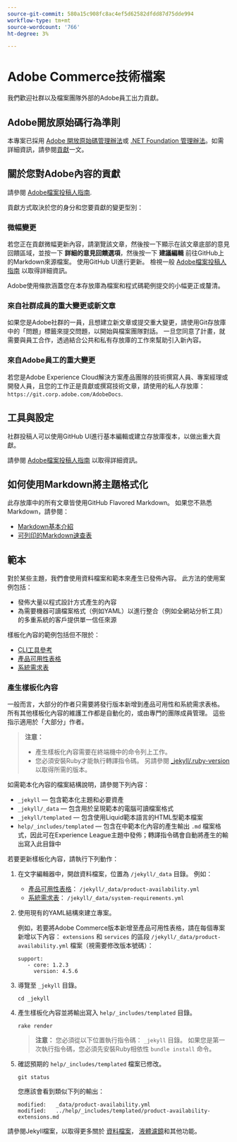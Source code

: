 ```yaml
---
source-git-commit: 580a15c908fc8ac4ef5d62582dfdd87d75dde994
workflow-type: tm+mt
source-wordcount: '766'
ht-degree: 3%

---
```

# Adobe Commerce技術檔案

我們歡迎社群以及檔案團隊外部的Adobe員工出力貢獻。

## Adobe開放原始碼行為準則

本專案已採用 [Adobe 開放原始碼管理辦法](code-of-conduct.md)或 [.NET Foundation 管理辦法](https://dotnetfoundation.org/code-of-conduct)。如需詳細資訊，請參閱[貢獻](contributing.md)一文。

## 關於您對Adobe內容的貢獻

請參閱 [Adobe檔案投稿人指南](https://experienceleague.adobe.com/docs/contributor/contributor-guide/introduction.html).

貢獻方式取決於您的身分和您要貢獻的變更型別：

### 微幅變更

若您正在貢獻微幅更新內容，請瀏覽該文章，然後按一下顯示在該文章底部的意見回饋區域，並按一下 **詳細的意見回饋選項**，然後按一下 **建議編輯** 前往GitHub上的Markdown來源檔案。 使用GitHub UI進行更新。 檢視一般 [Adobe檔案投稿人指南](https://experienceleague.adobe.com/docs/contributor/contributor-guide/introduction.html) 以取得詳細資訊。

Adobe使用條款涵蓋您在本存放庫為檔案和程式碼範例提交的小幅更正或釐清。

### 來自社群成員的重大變更或新文章

如果您是Adobe社群的一員，且想建立新文章或提交重大變更，請使用Git存放庫中的「問題」標籤來提交問題，以開始與檔案團隊對話。 一旦您同意了計畫，就需要與員工合作，透過結合公共和私有存放庫的工作來幫助引入新內容。

<!--
If you submit a pull request with significant changes to documentation and code examples, you'll see a message in the pull request asking you to submit an online contribution license agreement (CLA). We need you to complete the online form before we can review your pull request.
-->

### 來自Adobe員工的重大變更

若您是Adobe Experience Cloud解決方案產品團隊的技術撰寫人員、專案經理或開發人員，且您的工作正是貢獻或撰寫技術文章，請使用的私人存放庫： `https://git.corp.adobe.com/AdobeDocs`.

<!--Employees from other parts of the Adobe world should use the public repo for minor updates.-->

## 工具與設定

社群投稿人可以使用GitHub UI進行基本編輯或建立存放庫復本，以做出重大貢獻。

請參閱 [Adobe檔案投稿人指南](https://experienceleague.adobe.com/docs/contributor/contributor-guide/introduction.html) 以取得詳細資訊。

## 如何使用Markdown將主題格式化

此存放庫中的所有文章皆使用GitHub Flavored Markdown。 如果您不熟悉Markdown，請參閱：

* [Markdown基本介紹](https://help.github.com/articles/getting-started-with-writing-and-formatting-on-github/)
* [可列印的Markdown速查表](https://guides.github.com/pdfs/markdown-cheatsheet-online.pdf)

## 範本

對於某些主題，我們會使用資料檔案和範本來產生已發佈內容。 此方法的使用案例包括：

* 發佈大量以程式設計方式產生的內容
* 為需要機器可讀檔案格式（例如YAML）以進行整合（例如全網站分析工具）的多重系統的客戶提供單一信任來源

樣板化內容的範例包括但不限於：

* [CLI工具參考](https://experienceleague.adobe.com/docs/commerce-operations/reference/commerce-on-premises.html)
* [產品可用性表格](https://experienceleague.adobe.com/docs/commerce-operations/release/product-availability.html)
* [系統需求表](https://experienceleague.adobe.com/docs/commerce-operations/installation-guide/system-requirements.html)

### 產生樣板化內容

一般而言，大部分的作者只需要將發行版本新增到產品可用性和系統需求表格。 所有其他樣板化內容的維護工作都是自動化的，或由專門的團隊成員管理。 這些指示適用於「大部分」作者。

>**注意：**
>
>* 產生樣板化內容需要在終端機中的命令列上工作。
>* 您必須安裝Ruby才能執行轉譯指令碼。 另請參閱 [_jekyll/.ruby-version](_jekyll/.ruby-version) 以取得所需的版本。

如需範本化內容的檔案結構說明，請參閱下列內容：

* `_jekyll` — 包含範本化主題和必要資產
* `_jekyll/_data` — 包含用於呈現範本的電腦可讀檔案格式
* `_jekyll/templated` — 包含使用Liquid範本語言的HTML型範本檔案
* `help/_includes/templated` — 包含在中範本化內容的產生輸出 `.md` 檔案格式，因此可在Experience League主題中發佈；轉譯指令碼會自動將產生的輸出寫入此目錄中

若要更新樣板化內容，請執行下列動作：

1. 在文字編輯器中，開啟資料檔案，位置為 `/jekyll/_data` 目錄。 例如：

   * [產品可用性表格](https://experienceleague.adobe.com/docs/commerce-operations/release/product-availability.html)： `/jekyll/_data/product-availability.yml`
   * [系統需求表](https://experienceleague.adobe.com/docs/commerce-operations/installation-guide/system-requirements.html)： `/jekyll/_data/system-requirements.yml`

1. 使用現有的YAML結構來建立專案。

   例如，若要將Adobe Commerce版本新增至產品可用性表格，請在每個專案新增以下內容： `extensions` 和 `services` 的區段 `/jekyll/_data/product-availability.yml` 檔案（視需要修改版本號碼）：

   ```
   support:
      - core: 1.2.3
        version: 4.5.6
   ```

1. 導覽至 `_jekyll` 目錄。

   ```
   cd _jekyll
   ```

1. 產生樣板化內容並將輸出寫入 `help/_includes/templated` 目錄。

   ```
   rake render
   ```

   >**注意：** 您必須從以下位置執行指令碼： `_jekyll` 目錄。 如果您是第一次執行指令碼，您必須先安裝Ruby相依性 `bundle install` 命令。

1. 確認預期的 `help/_includes/templated` 檔案已修改。

   ```
   git status
   ```

   您應該會看到類似下列的輸出：

   ```
   modified:   _data/product-availability.yml
   modified:   ../help/_includes/templated/product-availability-extensions.md
   ```

請參閱Jekyll檔案，以取得更多關於 [資料檔案](https://jekyllrb.com/docs/datafiles)， [液體濾鏡](https://jekyllrb.com/docs/liquid/filters/)和其他功能。
